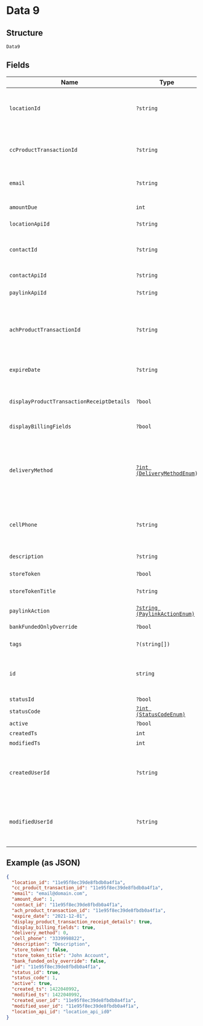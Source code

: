 
# Data 9

## Structure

`Data9`

## Fields

| Name | Type | Tags | Description | Getter | Setter |
|  --- | --- | --- | --- | --- | --- |
| `locationId` | `?string` | Optional | Location ID<br>**Constraints**: *Pattern*: `^(([0-9a-fA-F\-]{24,36})\|(([0-9a-fA-F]{8})-(([0-9a-fA-F]{4}\-){3})([0-9a-fA-F]{12})))$` | getLocationId(): ?string | setLocationId(?string locationId): void |
| `ccProductTransactionId` | `?string` | Optional | cc_product_transaction_id<br>**Constraints**: *Pattern*: `^(([0-9a-fA-F\-]{24,36})\|(([0-9a-fA-F]{8})-(([0-9a-fA-F]{4}\-){3})([0-9a-fA-F]{12})))$` | getCcProductTransactionId(): ?string | setCcProductTransactionId(?string ccProductTransactionId): void |
| `email` | `?string` | Optional | Email<br>**Constraints**: *Maximum Length*: `128` | getEmail(): ?string | setEmail(?string email): void |
| `amountDue` | `int` | Required | Amount Due<br>**Constraints**: `>= 1`, `<= 999999999` | getAmountDue(): int | setAmountDue(int amountDue): void |
| `locationApiId` | `?string` | Optional | Location Api Id | getLocationApiId(): ?string | setLocationApiId(?string locationApiId): void |
| `contactId` | `?string` | Optional | Contact Id<br>**Constraints**: *Pattern*: `^(([0-9a-fA-F\-]{24,36})\|(([0-9a-fA-F]{8})-(([0-9a-fA-F]{4}\-){3})([0-9a-fA-F]{12})))$` | getContactId(): ?string | setContactId(?string contactId): void |
| `contactApiId` | `?string` | Optional | Contact Api Id | getContactApiId(): ?string | setContactApiId(?string contactApiId): void |
| `paylinkApiId` | `?string` | Optional | Paylinke Api Id<br>**Constraints**: *Maximum Length*: `64` | getPaylinkApiId(): ?string | setPaylinkApiId(?string paylinkApiId): void |
| `achProductTransactionId` | `?string` | Optional | Ach Product Transaction Id<br>**Constraints**: *Pattern*: `^(([0-9a-fA-F\-]{24,36})\|(([0-9a-fA-F]{8})-(([0-9a-fA-F]{4}\-){3})([0-9a-fA-F]{12})))$` | getAchProductTransactionId(): ?string | setAchProductTransactionId(?string achProductTransactionId): void |
| `expireDate` | `?string` | Optional | Expire Date<br>**Constraints**: *Maximum Length*: `10`, *Pattern*: `^[\d]{4}-[\d]{2}-[\d]{2}$` | getExpireDate(): ?string | setExpireDate(?string expireDate): void |
| `displayProductTransactionReceiptDetails` | `?bool` | Optional | Display Product Transaction Receipt Details | getDisplayProductTransactionReceiptDetails(): ?bool | setDisplayProductTransactionReceiptDetails(?bool displayProductTransactionReceiptDetails): void |
| `displayBillingFields` | `?bool` | Optional | Display Billing Fields | getDisplayBillingFields(): ?bool | setDisplayBillingFields(?bool displayBillingFields): void |
| `deliveryMethod` | [`?int (DeliveryMethodEnum)`](../../doc/models/delivery-method-enum.md) | Optional | Delivery Method<br><br>> 0 - Do not send<br>> <br>> 1 - Email<br>> <br>> 2 - SMS<br>> <br>> 3 - Both | getDeliveryMethod(): ?int | setDeliveryMethod(?int deliveryMethod): void |
| `cellPhone` | `?string` | Optional | Cell Phone<br>**Constraints**: *Minimum Length*: `10`, *Maximum Length*: `10`, *Pattern*: `^\d{10}$` | getCellPhone(): ?string | setCellPhone(?string cellPhone): void |
| `description` | `?string` | Optional | Description<br>**Constraints**: *Maximum Length*: `64` | getDescription(): ?string | setDescription(?string description): void |
| `storeToken` | `?bool` | Optional | Store Token | getStoreToken(): ?bool | setStoreToken(?bool storeToken): void |
| `storeTokenTitle` | `?string` | Optional | Store Token Title<br>**Constraints**: *Maximum Length*: `16` | getStoreTokenTitle(): ?string | setStoreTokenTitle(?string storeTokenTitle): void |
| `paylinkAction` | [`?string (PaylinkActionEnum)`](../../doc/models/paylink-action-enum.md) | Optional | Paylink Action | getPaylinkAction(): ?string | setPaylinkAction(?string paylinkAction): void |
| `bankFundedOnlyOverride` | `?bool` | Optional | Bank Funded Only Override | getBankFundedOnlyOverride(): ?bool | setBankFundedOnlyOverride(?bool bankFundedOnlyOverride): void |
| `tags` | `?(string[])` | Optional | Used to apply tags to a paylink. | getTags(): ?array | setTags(?array tags): void |
| `id` | `string` | Required | Paylink Id<br>**Constraints**: *Pattern*: `^(([0-9a-fA-F\-]{24,36})\|(([0-9a-fA-F]{8})-(([0-9a-fA-F]{4}\-){3})([0-9a-fA-F]{12})))$` | getId(): string | setId(string id): void |
| `statusId` | `?bool` | Optional | (DEPRECATED) Status Id | getStatusId(): ?bool | setStatusId(?bool statusId): void |
| `statusCode` | [`?int (StatusCodeEnum)`](../../doc/models/status-code-enum.md) | Optional | Status Code | getStatusCode(): ?int | setStatusCode(?int statusCode): void |
| `active` | `?bool` | Optional | Active | getActive(): ?bool | setActive(?bool active): void |
| `createdTs` | `int` | Required | Created Time Stamp | getCreatedTs(): int | setCreatedTs(int createdTs): void |
| `modifiedTs` | `int` | Required | Modified Time Stamp | getModifiedTs(): int | setModifiedTs(int modifiedTs): void |
| `createdUserId` | `?string` | Optional | User ID Created the register<br>**Constraints**: *Pattern*: `^(([0-9a-fA-F\-]{24,36})\|(([0-9a-fA-F]{8})-(([0-9a-fA-F]{4}\-){3})([0-9a-fA-F]{12})))$` | getCreatedUserId(): ?string | setCreatedUserId(?string createdUserId): void |
| `modifiedUserId` | `?string` | Optional | Last User ID that updated the register<br>**Constraints**: *Pattern*: `^(([0-9a-fA-F\-]{24,36})\|(([0-9a-fA-F]{8})-(([0-9a-fA-F]{4}\-){3})([0-9a-fA-F]{12})))$` | getModifiedUserId(): ?string | setModifiedUserId(?string modifiedUserId): void |

## Example (as JSON)

```json
{
  "location_id": "11e95f8ec39de8fbdb0a4f1a",
  "cc_product_transaction_id": "11e95f8ec39de8fbdb0a4f1a",
  "email": "email@domain.com",
  "amount_due": 1,
  "contact_id": "11e95f8ec39de8fbdb0a4f1a",
  "ach_product_transaction_id": "11e95f8ec39de8fbdb0a4f1a",
  "expire_date": "2021-12-01",
  "display_product_transaction_receipt_details": true,
  "display_billing_fields": true,
  "delivery_method": 0,
  "cell_phone": "3339998822",
  "description": "Description",
  "store_token": false,
  "store_token_title": "John Account",
  "bank_funded_only_override": false,
  "id": "11e95f8ec39de8fbdb0a4f1a",
  "status_id": true,
  "status_code": 1,
  "active": true,
  "created_ts": 1422040992,
  "modified_ts": 1422040992,
  "created_user_id": "11e95f8ec39de8fbdb0a4f1a",
  "modified_user_id": "11e95f8ec39de8fbdb0a4f1a",
  "location_api_id": "location_api_id0"
}
```

